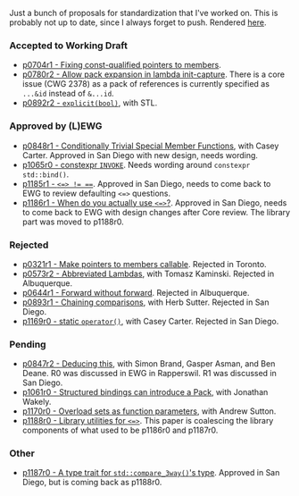 Just a bunch of proposals for standardization that I've worked on. This is probably not up to date, since I always forget to push. Rendered [here](https://brevzin.github.io/cpp_proposals).

### Accepted to Working Draft

- [p0704r1 - Fixing const-qualified pointers to members](0704_const_qual_pmfs/p0704r1.html).
- [p0780r2 - Allow pack expansion in lambda init-capture](0780_lambda_pack_capture/p0780r2.html). There is a core issue (CWG 2378) as a pack of references is currently specified as `...&id` instead of `&...id`.
- [p0892r2 - `explicit(bool)`](0892_explicit_bool/p0892r2.html), with STL. 

### Approved by (L)EWG

- [p0848r1 - Conditionally Trivial Special Member Functions](0848_special_members/p0848r1.html), with Casey Carter. Approved in San Diego with new design, needs wording.
- [p1065r0 - constexpr `INVOKE`](1065_constexpr_invoke/p1065r0.html). Needs wording around `constexpr std::bind()`.
- [p1185r1 - `<=> != ==`](118x_spaceship/p1185r1.html). Approved in San Diego, needs to come back to EWG to review defaulting `<=>` questions.
- [p1186r1 - When do you actually use `<=>`?](118x_spaceship/p1186r1.html). Approved in San Diego, needs to come back to EWG with design changes after Core review. The library part was moved to p1188r0.

### Rejected

- [p0321r1 - Make pointers to members callable](0312_pointers_to_members/p0312r1.html). Rejected in Toronto.
- [p0573r2 - Abbreviated Lambdas](0573_abbrev_lambdas/p0573r2.html), with Tomasz Kaminski. Rejected in Albuquerque.
- [p0644r1 - Forward without forward](0644_fwd/p0644r1.html). Rejected in Albuquerque.
- [p0893r1 - Chaining comparisons](0893_chain_comparisons/p0893r1.html), with Herb Sutter. Rejected in San Diego.
- [p1169r0 - static `operator()`](1169_static_call/p1169r0.html), with Casey Carter. Rejected in San Diego.

### Pending

- [p0847r2 - Deducing this](0847_deducing_this/p0847r2.html), with Simon Brand, Gasper Asman, and Ben Deane. R0 was discussed in EWG in Rapperswil. R1 was discussed in San Diego. 
- [p1061r0 - Structured bindings can introduce a Pack](1061_sb_pack/p1061r0.html), with Jonathan Wakely.
- [p1170r0 - Overload sets as function parameters](1170_overload_sets/p1170r0.html), with Andrew Sutton.
- [p1188r0 - Library utilities for `<=>`](118x_spaceship/p1188r0.html). This paper is coalescing the library components of what used to be p1186r0 and p1187r0.

### Other 
- [p1187r0 - A type trait for `std::compare_3way()`'s type](118x_spaceship/p1187r0.html). Approved in San Diego, but is coming back as p1188r0. 
